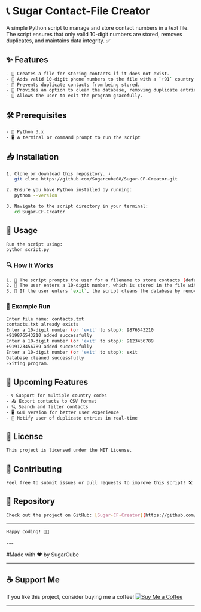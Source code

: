 # 📞 Sugar Contact-File Creator

A simple Python script to manage and store contact numbers in a text file. The script ensures that only valid 10-digit numbers are stored, removes duplicates, and maintains data integrity. ✅

## ✨ Features
```sh
- 📂 Creates a file for storing contacts if it does not exist.
- 📲 Adds valid 10-digit phone numbers to the file with a `+91` country code.
- 🔄 Prevents duplicate contacts from being stored.
- 🧹 Provides an option to clean the database, removing duplicate entries while preserving order.
- 🚪 Allows the user to exit the program gracefully.
```
## 🛠 Prerequisites
```sh
- 🐍 Python 3.x
- 🖥 A terminal or command prompt to run the script
```
## 📥 Installation
```sh
1. Clone or download this repository. ⬇️
   git clone https://github.com/Sugarcube08/Sugar-CF-Creator.git

2. Ensure you have Python installed by running:
   python --version

3. Navigate to the script directory in your terminal:
   cd Sugar-CF-Creator
```
## 🚀 Usage
```sh
Run the script using:
python script.py
```
### 🔍 How It Works
```sh
1. 📝 The script prompts the user for a filename to store contacts (default: `contacts.txt`).
2. 🔢 The user enters a 10-digit number, which is stored in the file with a `+91` prefix.
3. 🧹 If the user enters `exit`, the script cleans the database by removing duplicate numbers before exiting.
```
### 📌 Example Run
```sh
Enter file name: contacts.txt
contacts.txt already exists
Enter a 10-digit number (or 'exit' to stop): 9876543210
+919876543210 added successfully
Enter a 10-digit number (or 'exit' to stop): 9123456789
+919123456789 added successfully
Enter a 10-digit number (or 'exit' to stop): exit
Database cleaned successfully
Exiting program.
```
## 🔮 Upcoming Features
```sh
- 📞 Support for multiple country codes
- 📤 Export contacts to CSV format
- 🔍 Search and filter contacts
- 🖥 GUI version for better user experience
- 🔔 Notify user of duplicate entries in real-time
```
## 📜 License
```sh
This project is licensed under the MIT License.
```
## 🤝 Contributing
```sh
Feel free to submit issues or pull requests to improve this script! 🛠
```
## 🔗 Repository
```sh
Check out the project on GitHub: [Sugar-CF-Creator](https://github.com/Sugarcube08/Sugar-CF-Creator)
```
---
```sh
Happy coding! 🚀😊
```


---                                         

#Made with ❤️ by SugarCube                  

---

## ☕ Support Me
If you like this project, consider buying me
 a coffee!
[![Buy Me a Coffee](https://img.shields.io/badge/Buy%20Me%20a%20Coffee-Support%20Me-orange?style=flat-square&logo=buy-me-a-coffee)](https://www.buymeacoffee.com/sugarcube08)   

---